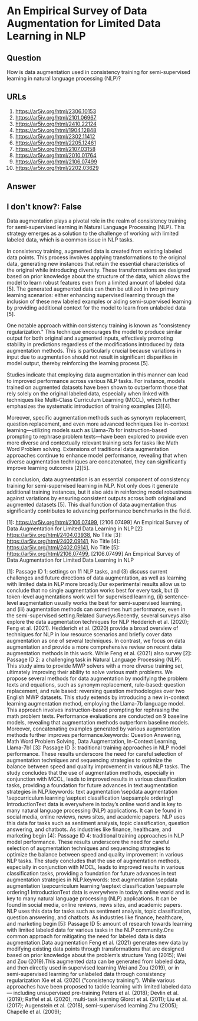 # An Empirical Survey of Data Augmentation for Limited Data Learning in NLP

## Question

How is data augmentation used in consistency training for semi-supervised learning in natural language processing (NLP)?

## URLs

1. https://ar5iv.org/html/2306.10153
2. https://ar5iv.org/html/2101.06967
3. https://ar5iv.org/html/2410.22124
4. https://ar5iv.org/html/1904.12848
5. https://ar5iv.org/html/2302.11412
6. https://ar5iv.org/html/2205.12461
7. https://ar5iv.org/html/2107.03158
8. https://ar5iv.org/html/2010.01764
9. https://ar5iv.org/html/2106.07499
10. https://ar5iv.org/html/2202.03629

## Answer

## I don't know?: False

Data augmentation plays a pivotal role in the realm of consistency training for semi-supervised learning in Natural Language Processing (NLP). This strategy emerges as a solution to the challenge of working with limited labeled data, which is a common issue in NLP tasks.

In consistency training, augmented data is created from existing labeled data points. This process involves applying transformations to the original data, generating new instances that retain the essential characteristics of the original while introducing diversity. These transformations are designed based on prior knowledge about the structure of the data, which allows the model to learn robust features even from a limited amount of labeled data [5]. The generated augmented data can then be utilized in two primary learning scenarios: either enhancing supervised learning through the inclusion of these new labeled examples or aiding semi-supervised learning by providing additional context for the model to learn from unlabeled data [5].

One notable approach within consistency training is known as "consistency regularization." This technique encourages the model to produce similar output for both original and augmented inputs, effectively promoting stability in predictions regardless of the modifications introduced by data augmentation methods. This is particularly crucial because variations in input due to augmentation should not result in significant disparities in model output, thereby reinforcing the learning process [5].

Studies indicate that employing data augmentation in this manner can lead to improved performance across various NLP tasks. For instance, models trained on augmented datasets have been shown to outperform those that rely solely on the original labeled data, especially when linked with techniques like Multi-Class Curriculum Learning (MCCL), which further emphasizes the systematic introduction of training examples [3][4]. 

Moreover, specific augmentation methods such as synonym replacement, question replacement, and even more advanced techniques like in-context learning—utilizing models such as Llama-7b for instruction-based prompting to rephrase problem texts—have been explored to provide even more diverse and contextually relevant training sets for tasks like Math Word Problem solving. Extensions of traditional data augmentation approaches continue to enhance model performance, revealing that when diverse augmentation techniques are concatenated, they can significantly improve learning outcomes [2][5].

In conclusion, data augmentation is an essential component of consistency training for semi-supervised learning in NLP. Not only does it generate additional training instances, but it also aids in reinforcing model robustness against variations by ensuring consistent outputs across both original and augmented datasets [5]. This dual function of data augmentation thus significantly contributes to advancing performance benchmarks in the field.

[1]: https://ar5iv.org/html/2106.07499, [2106.07499] An Empirical Survey of Data Augmentation for Limited Data Learning in NLP
[2]: https://ar5iv.org/html/2404.03938, No Title
[3]: https://ar5iv.org/html/2402.09141, No Title
[4]: https://ar5iv.org/html/2402.09141, No Title
[5]: https://ar5iv.org/html/2106.07499, [2106.07499] An Empirical Survey of Data Augmentation for Limited Data Learning in NLP

[1]: Passage ID 1: settings on 11 NLP tasks, and (3) discuss current challenges and future directions of data augmentation, as well as learning with limited data in NLP more broadly.Our experimental results allow us to conclude that no single augmentation works best for every task, but (i) token-level augmentations work well for supervised learning, (ii) sentence-level augmentation usually works the best for semi-supervised learning, and (iii) augmentation methods can sometimes hurt performance, even in the semi-supervised setting.Related Surveys.Recently, several surveys also explore the data augmentation techniques for NLP Hedderich et al. (2020); Feng et al. (2021). Hedderich et al. (2020) provide a broad overview of techniques for NLP in low resource scenarios and briefly cover data augmentation as one of several techniques. In contrast, we focus on data augmentation and provide a more comprehensive review on recent data augmentation methods in this work. While Feng et al. (2021) also survey
[2]: Passage ID 2: a challenging task in Natural Language Processing (NLP). This study aims to provide MWP solvers with a more diverse training set, ultimately improving their ability to solve various math problems. We propose several methods for data augmentation by modifying the problem texts and equations, such as synonym replacement, rule-based: question replacement, and rule based: reversing question methodologies over two English MWP datasets. This study extends by introducing a new in-context learning augmentation method, employing the Llama-7b language model. This approach involves instruction-based prompting for rephrasing the math problem texts. Performance evaluations are conducted on 9 baseline models, revealing that augmentation methods outperform baseline models. Moreover, concatenating examples generated by various augmentation methods further improves performance.keywords: Question Answering, Math Word Problem Solving, Data Augmentation, In-Context Learning, Llama-7b1
[3]: Passage ID 3: traditional training approaches in NLP model performance. These results underscore the need for careful selection of augmentation techniques and sequencing strategies to optimize the balance between speed and quality improvement in various NLP tasks. The study concludes that the use of augmentation methods, especially in conjunction with MCCL, leads to improved results in various classification tasks, providing a foundation for future advances in text augmentation strategies in NLP.keywords: text augmentation \sepdata augmentation \sepcurriculum learning \septext classification \sepsample ordering1 IntroductionText data is everywhere in today’s online world and is key to many natural language processing (NLP) applications. It can be found in social media, online reviews, news sites, and academic papers. NLP uses this data for tasks such as sentiment analysis, topic classification, question answering, and chatbots. As industries like finance, healthcare, and marketing begin
[4]: Passage ID 4: traditional training approaches in NLP model performance. These results underscore the need for careful selection of augmentation techniques and sequencing strategies to optimize the balance between speed and quality improvement in various NLP tasks. The study concludes that the use of augmentation methods, especially in conjunction with MCCL, leads to improved results in various classification tasks, providing a foundation for future advances in text augmentation strategies in NLP.keywords: text augmentation \sepdata augmentation \sepcurriculum learning \septext classification \sepsample ordering1 IntroductionText data is everywhere in today’s online world and is key to many natural language processing (NLP) applications. It can be found in social media, online reviews, news sites, and academic papers. NLP uses this data for tasks such as sentiment analysis, topic classification, question answering, and chatbots. As industries like finance, healthcare, and marketing begin
[5]: Passage ID 5: amount of research towards learning with limited labeled data for various tasks in the NLP community.One common approach for mitigating the need for labeled data is data augmentation.Data augmentation Feng et al. (2021) generates new data by modifying existing data points through transformations that are designed based on prior knowledge about the problem’s structure Yang (2015); Wei and Zou (2019).This augmented data can be generated from labeled data, and then directly used in supervised learning Wei and Zou (2019), or in semi-supervised learning for unlabeled data through consistency regularization Xie et al. (2020) (“consistency training”). While various approaches have been proposed to tackle learning with limited labeled data — including unsupervised pre-training Peters et al. (2018); Devlin et al. (2019); Raffel et al. (2020), multi-task learning Glorot et al. (2011); Liu et al. (2017); Augenstein et al. (2018), semi-supervised learning Zhu (2005); Chapelle et al. (2009);
